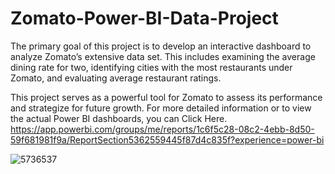 # Zomato-Power-BI-Data-Project
The primary goal of this project is to develop an interactive dashboard to analyze Zomato’s extensive data set. This includes examining the average dining rate for two, identifying cities with the most restaurants under Zomato, and evaluating average restaurant ratings.

This project serves as a powerful tool for Zomato to assess its performance and strategize for future growth.
For more detailed information or to view the actual Power BI dashboards, you can Click Here.
https://app.powerbi.com/groups/me/reports/1c6f5c28-08c2-4ebb-8d50-59f681981f9a/ReportSection5362559445f87d4c835f?experience=power-bi

![5736537](https://github.com/MUJAHIDKHAN034/Zomato-Power-BI-Data-Project/assets/164493378/4b533f35-3626-4a50-8b47-fbb1c157ad99)
